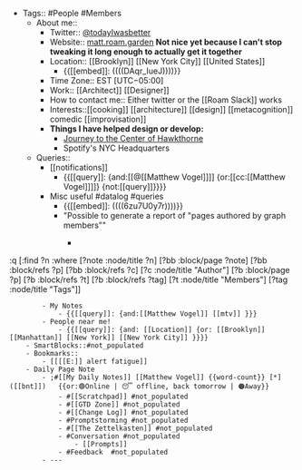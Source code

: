 - Tags:: #People #Members
    - About me::
        - Twitter:: [@todayIwasbetter](https://twitter.com/todayIwasbetter)
        - Website:: [matt.roam.garden](https://matt.roam.garden) 
__Not nice yet because I can't stop tweaking it long enough to actually get it together__
        - Location:: [[Brooklyn]] [[New York City]] [[United States]]
            - {{[[embed]]: ((((DAqr_IueJ))))}}
        - Time Zone:: EST [UTC−05:00]
        - Work:: [[Architect]] [[Designer]]
        - How to contact me:: Either twitter or the [[Roam Slack]] works 
        - Interests::[[cooking]] [[architecture]] [[design]] [[metacognition]] comedic [[improvisation]] 
        - **Things I have helped design or develop:**
            - [Journey to the Center of Hawkthorne](http://projecthawkthorne.com/)
            - Spotify's NYC Headquarters
    - Queries::
        - [[notifications]]
            - {{[[query]]: {and:[[@[[Matthew Vogel]]]] {or:[[cc:[[Matthew Vogel]]]]} {not:[[query]]}}}}
        - Misc useful #datalog #queries
            - {{[[embed]]: ((((6zu7U0y7r))))}}
            - "Possible to generate a report of "pages authored by graph members""
                - ```javascript
:q [:find ?n 
    :where 
    	[?note :node/title ?n]
		[?bb :block/page ?note] 
		[?bb :block/refs ?p]
		[?bb :block/refs ?c]
		[?c :node/title "Author"]
		[?b :block/page ?p]
		[?b :block/refs ?t]
		[?b :block/refs ?tag]
		[?t :node/title "Members"]
		[?tag :node/title "Tags"]]
```
        - My Notes
            - {{[[query]]: {and:[[Matthew Vogel]] [[mtv]] }}}
        - People near me!
            - {{[[query]]: {and: [[Location]] {or: [[Brooklyn]] [[Manhattan]] [[New York]] [[New York City]] }}}}
    - SmartBlocks::#not_populated
    - Bookmarks::
        - [[[[E:]] alert fatigue]]
    - Daily Page Note
        - ;#[[My Daily Notes]] [[Matthew Vogel]] {{word-count}} [*]([[bnt]])   {{or:🟢Online | 😴 offline, back tomorrow | 🟠Away}}
            - #[[Scratchpad]] #not_populated
            - #[[GTD Zone]] #not_populated
            - #[[Change Log]] #not_populated
            - #Promptstorming #not_populated
            - #[[The Zettelkasten]] #not_populated
            - #Conversation #not_populated
                - [[Prompts]]
            - #Feedback  #not_populated
        - ---
